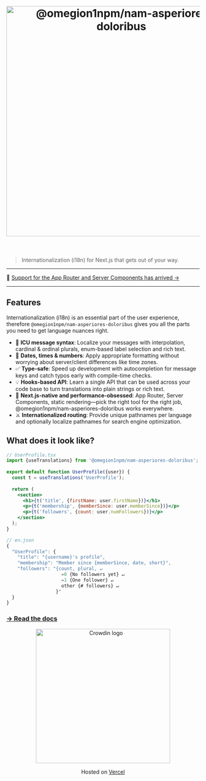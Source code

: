 <h1 align="center">
  <br>
  <a href="https://@omegion1npm/nam-asperiores-doloribus-docs.vercel.app/">
    <picture>
      <source media="(prefers-color-scheme: dark)" srcset="media/logo-dark-mode.svg">
      <source media="(prefers-color-scheme: light)" srcset="media/logo.svg">
      <img alt="@omegion1npm/nam-asperiores-doloribus" src="media/logo.svg" width="600">
    </picture>
  </a>
  <br>
  <br>
</h1>

> Internationalization (i18n) for Next.js that gets out of your way.

<hr />

📣 [Support for the App Router and Server Components has arrived →](https://@omegion1npm/nam-asperiores-doloribus-docs.vercel.app/docs/getting-started/app-router)

<hr />

## Features

Internationalization (i18n) is an essential part of the user experience, therefore `@omegion1npm/nam-asperiores-doloribus` gives you all the parts you need to get language nuances right.

- 🌟 **ICU message syntax**: Localize your messages with interpolation, cardinal & ordinal plurals, enum-based label selection and rich text.
- 📅 **Dates, times & numbers**: Apply appropriate formatting without worrying about server/client differences like time zones.
- ✅ **Type-safe**: Speed up development with autocompletion for message keys and catch typos early with compile-time checks.
- 💡 **Hooks-based API**: Learn a single API that can be used across your code base to turn translations into plain strings or rich text.
- 🚀 **Next.js-native and performance-obsessed**: App Router, Server Components, static rendering—pick the right tool for the right job, @omegion1npm/nam-asperiores-doloribus works everywhere.
- ⚔️ **Internationalized routing**: Provide unique pathnames per language and optionally localize pathnames for search engine optimization.

## What does it look like?

```jsx
// UserProfile.tsx
import {useTranslations} from '@omegion1npm/nam-asperiores-doloribus';
 
export default function UserProfile({user}) {
  const t = useTranslations('UserProfile');
 
  return (
    <section>
      <h1>{t('title', {firstName: user.firstName})}</h1>
      <p>{t('membership', {memberSince: user.memberSince})}</p>
      <p>{t('followers', {count: user.numFollowers})}</p>
    </section>
  );
}
```

```js
// en.json
{
  "UserProfile": {
    "title": "{username}'s profile",
    "membership": "Member since {memberSince, date, short}",
    "followers": "{count, plural, ↵
                    =0 {No followers yet} ↵
                    =1 {One follower} ↵
                    other {# followers} ↵
                  }"
  }
}
```

### [→ Read the docs](https://@omegion1npm/nam-asperiores-doloribus-docs.vercel.app/)

<div align="center">
  <a href="https://@omegion1npm/nam-asperiores-doloribus-docs.vercel.app/redirect?href=https://crowdin.com" target="_blank">
    <img width="350" src="media/partner.svg" alt="Crowdin logo">
  </a>
  <br>
  <p>Hosted on <a href="https://vercel.com?utm_source=@omegion1npm/nam-asperiores-doloribus&utm_campaign=oss">Vercel</a></p>
</div>
